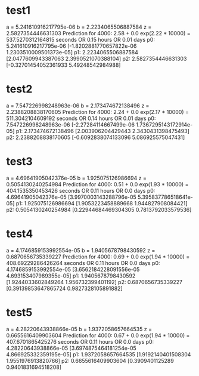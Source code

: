 # test1

a = 5.241610916217795e-06
b = 2.2234065506887584
z = 2.5827354446631303
Prediction for 4000: 2.58 + 0.0 exp(2.22 * 10000) = 537.5270312164815 seconds OR 0.15 hours OR 0.01 days
p0: 5.241610916217795e-06 [-1.8202881770657822e-06  1.2303510009501373e-05]
p1: 2.2234065506887584 [2.0477609943387063  2.3990521070388104]
p2: 2.5827354446631303 [-0.32701454052361933  5.49248542984988]

# test2

a = 7.547226998248963e-06
b = 2.173474672138496
z = 2.2388208838170605
Prediction for 4000: 2.24 + 0.0 exp(2.17 * 10000) = 511.3042104609192 seconds OR 0.14 hours OR 0.01 days
p0: 7.547226998248963e-06 [-2.27284114667499e-06  1.7367295143172914e-05]
p1: 2.173474672138496 [2.003906204429443  2.3430431398475493]
p2: 2.2388208838170605 [-0.6092838074133096  5.086925575047431]

# test3

a = 4.69641905042376e-05
b = 1.925075126986694
z = 0.5054130240254984
Prediction for 4000: 0.51 + 0.0 exp(1.93 * 10000) = 404.1535350453426 seconds OR 0.11 hours OR 0.0 days
p0: 4.69641905042376e-05 [3.9970003143288796e-05  5.395837786518641e-05]
p1: 1.925075126986694 [1.9053223458889668  1.944827908084421]
p2: 0.5054130240254984 [0.22944684469304305  0.7813792033579536]

# test4

a = 4.1746859153992554e-05
b = 1.9405678798430592
z = 0.6870656735339227
Prediction for 4000: 0.69 + 0.0 exp(1.94 * 10000) = 408.69229286426264 seconds OR 0.11 hours OR 0.0 days
p0: 4.1746859153992554e-05 [3.6562184228091556e-05  4.693153407989355e-05]
p1: 1.9405678798430592 [1.9244033602849264  1.956732399401192]
p2: 0.6870656735339227 [0.39139853647865724  0.9827328105891882]

# test5

a = 4.28220643938866e-05
b = 1.9372058657664535
z = 0.6655616409903604
Prediction for 4000: 0.67 + 0.0 exp(1.94 * 10000) = 407.6701865425276 seconds OR 0.11 hours OR 0.0 days
p0: 4.28220643938866e-05 [3.6974875464181254e-05  4.866925332359195e-05]
p1: 1.9372058657664535 [1.9192140401508304  1.9551976913820766]
p2: 0.6655616409903604 [0.3909401125289  0.9401831694518208]

